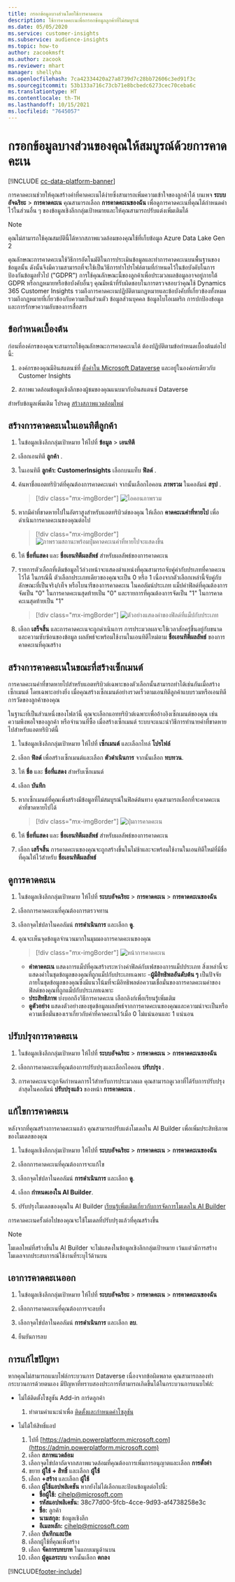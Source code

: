 ```yaml
---
title: กรอกข้อมูลบางส่วนโดยใช้การคาดคะเน
description: ใช้การคาดคะเนเพื่อกรอกข้อมูลลูกค้าที่ไม่สมบูรณ์
ms.date: 05/05/2020
ms.service: customer-insights
ms.subservice: audience-insights
ms.topic: how-to
author: zacookmsft
ms.author: zacook
ms.reviewer: mhart
manager: shellyha
ms.openlocfilehash: 7ca42334420a27a8739d7c28bb72606c3ed91f3c
ms.sourcegitcommit: 53b133a716c73cb71e8bcbedc6273cec70ceba6c
ms.translationtype: HT
ms.contentlocale: th-TH
ms.lasthandoff: 10/15/2021
ms.locfileid: "7645057"
---
```

# <a name="complete-your-partial-data-with-predictions"></a>กรอกข้อมูลบางส่วนของคุณให้สมบูรณ์ด้วยการคาดคะเน

[!INCLUDE [cc-data-platform-banner](../includes/cc-data-platform-banner.md)]

การคาดคะเนช่วยให้คุณสร้างค่าที่คาดคะเนได้ง่ายซึ่งสามารถเพิ่มความเข้าใจของลูกค้าได้ บนเพจ **ระบบอัจฉริยะ** > **การคาดคะเน** คุณสามารถเลือก **การคาดคะเนของฉัน** เพื่อดูการคาดคะเนที่คุณได้กำหนดค่าไว้ในส่วนอื่น ๆ ของข้อมูลเชิงลึกกลุ่มเป้าหมายและให้คุณสามารถปรับแต่งเพิ่มเติมได้

> [!NOTE]
> คุณไม่สามารถใช้คุณสมบัตินี้ได้หากสภาพแวดล้อมของคุณใช้ที่เก็บข้อมูล Azure Data Lake Gen 2
>
> คุณลักษณะการคาดคะเนใช้วิธีการอัตโนมัติในการประเมินข้อมูลและทำการคาดคะเนบนพื้นฐานของข้อมูลนั้น ดังนั้นจึงมีความสามารถที่จะใช้เป็นวิธีการทำโปรไฟล์ตามที่กำหนดไว้ในข้อบังคับในการป้องกันข้อมูลทั่วไป ("GDPR") การใช้คุณลักษณะนี้ของลูกค้าเพื่อประมวลผลข้อมูลอาจอยู่ภายใต้ GDPR หรือกฎหมายหรือข้อบังคับอื่นๆ คุณมีหน้าที่รับผิดชอบในการตรวจสอบว่าคุณใช้ Dynamics 365 Customer Insights รวมถึงการคาดคะเนปฏิบัติตามกฎหมายและข้อบังคับที่เกี่ยวข้องทั้งหมด รวมถึงกฎหมายที่เกี่ยวข้องกับความเป็นส่วนตัว ข้อมูลส่วนบุคคล ข้อมูลไบโอเมตริก การปกป้องข้อมูล และการรักษาความลับของการสื่อสาร

## <a name="prerequisites"></a>ข้อกำหนดเบื้องต้น

ก่อนที่องค์กรของคุณจะสามารถใช้คุณลักษณะการคาดคะเนได้ ต้องปฏิบัติตามข้อกำหนดเบื้องต้นต่อไปนี้:

1. องค์กรของคุณมีอินสแตนซ์ที่ [ตั้งค่าใน Microsoft Dataverse](/ai-builder/build-model#prerequisites) และอยู่ในองค์กรเดียวกับ Customer Insights

2. สภาพแวดล้อมข้อมูลเชิงลึกของผู้ชมของคุณแนบมากับอินสแตนซ์ Dataverse

สำหรับข้อมูลเพิ่มเติม โปรดดู [สร้างสภาพแวดล้อมใหม่](create-environment.md)

## <a name="create-a-prediction-in-the-customer-entity"></a>สร้างการคาดคะเนในเอนทิตีลูกค้า

1. ในข้อมูลเชิงลึกกลุ่มเป้าหมาย ให้ไปที่ **ข้อมูล** > **เอนทิตี**

2. เลือกเอนทิตี **ลูกค้า** .

3. ในเอนทิตี **ลูกค้า: CustomerInsights** เลือกบนแท็บ **ฟิลด์** .

4. ค้นหาชื่อแอตทริบิวต์ที่คุณต้องการคาดคะเนค่า จากนั้นเลือกไอคอน **ภาพรวม** ในคอลัมน์ **สรุป** .
   > [!div class="mx-imgBorder"]
   > ![ไอคอนภาพรวม](media/intelligence-overviewicon.png "ไอคอนภาพรวม")

5. หากมีค่าที่ขาดหายไปในอัตราสูงสำหรับแอตทริบิวต์ของคุณ ให้เลือก **คาดคะเนค่าที่หายไป** เพื่อดำเนินการคาดคะเนของคุณต่อไป
   > [!div class="mx-imgBorder"]
   > ![ภาพรวมสถานะพร้อมปุ่มคาดคะเนค่าที่หายไปจะแสดงขึ้น](media/intelligence-overviewpredictmissingvalues.png "ภาพรวมสถานะพร้อมปุ่มคาดคะเนค่าที่หายไปจะแสดงขึ้น")

6. ให้ **ชื่อที่แสดง** และ **ชื่อเอนทิตีผลลัพธ์** สำหรับผลลัพธ์ของการคาดคะเน

7. รายการตัวเลือกที่เติมข้อมูลไว้ล่วงหน้าจะแสดงตำแหน่งที่คุณสามารถจับคู่ค่ากับปรเภทที่คาดคะเนไว้ได้ ในกรณีนี้ ตัวเลือกประเภทเดียวของคุณจะเป็น 0 หรือ 1 เนื่องจากตัวเลือกเหล่านี้จับคู่กับลักษณะที่เป็นจริง/เท็จ หรือไบนารีของการคาดคะเน ในคอลัมน์ประเภท แม็ปค่าฟิลด์ที่คุณต้องการจัดเป็น "0" ในการคาดคะเนสุดท้ายเป็น "0" และรายการที่คุณต้องการจัดเป็น "1" ในการคาดคะเนสุดท้ายเป็น "1"
   > [!div class="mx-imgBorder"]
   > ![ตัวอย่างแสดงค่าของฟิลด์ที่แม็ปกับประเภท](media/intelligence-categorymapping.png "ตัวอย่างแสดงค่าของฟิลด์ที่แม็ปกับประเภท")

8. เลือก **เสร็จสิ้น** และการคาดคะเนจะถูกดำเนินการ การประมวลผลจะใช้เวลาสักครู่ขึ้นอยู่กับขนาดและความซับซ้อนของข้อมูล ผลลัพธ์จะพร้อมใช้งานในเอนทิตีใหม่ตาม **ชื่อเอนทิตีผลลัพธ์** ของการคาดคะเนที่คุณสร้าง

## <a name="create-a-prediction-while-creating-a-segment"></a>สร้างการคาดคะเนในขณะที่สร้างเซ็กเมนต์

การคาดคะเนค่าที่ขาดหายไปสำหรับแอตทริบิวต์เฉพาะของตัวเลือกนั้นสามารถทำได้เช่นกันเมื่อสร้างเซ็กเมนต์ โดยเฉพาะอย่างยิ่ง เมื่อคุณสร้างเซ็กเมนต์อย่างรวดเร็วตามเอนทิตีลูกค้าแบบรวมหรือเอนทิตีการวัดของลูกค้าของคุณ

ในฐานะที่เป็นส่วนหนึ่งของโฟลว์นี้ คุณจะเลือกแอททริบิวต์เฉพาะเพื่ออ้างอิงเซ็กเมนต์ของคุณ เช่น ความพึงพอใจของลูกค้า หรือจำนวนที่ซื้อ เมื่อสร้างเซ็กเมนต์ ระบบจะแนะนำวิธีการทำนายค่าที่ขาดหายไปสำหรับแอตทริบิวต์นี้

1. ในข้อมูลเชิงลึกกลุ่มเป้าหมาย ให้ไปที่ **เซ็กเมนต์** และเลือกไทล์ **โปรไฟล์**

2. เลือก **ฟิลด์** เพื่อสร้างเซ็กเมนต์และเลือก **ตัวดำเนินการ** จากนั้นเลือก **ทบทวน**.

3. ให้ **ชื่อ** และ **ชื่อที่แสดง** สำหรับเซ็กเมนต์

4. เลือก **บันทึก**

5. หากเซ็กเมนต์ที่คุณเพิ่งสร้างมีข้อมูลที่ไม่สมบูรณ์ในฟิลด์ต้นทาง คุณสามารถเลือกที่จะคาดคะเนค่าที่ขาดหายไปได้
   > [!div class="mx-imgBorder"]
   > ![ปุ่มการคาดคะเน](media/segments-predictoption.png "ปุ่มคาดคะเน")

6. ให้ **ชื่อที่แสดง** และ **ชื่อเอนทิตีผลลัพธ์** สำหรับผลลัพธ์ของการคาดคะเน

7. เลือก **เสร็จสิ้น** การคาดคะเนของคุณจะถูกสร้างขึ้นในไม่ช้าและจะพร้อมใช้งานในเอนทิตีใหม่ที่มีชื่อที่คุณให้ไว้สำหรับ **ชื่อเอนทิตีผลลัพธ์**

## <a name="view-a-prediction"></a>ดูการคาดคะเน 

1. ในข้อมูลเชิงลึกกลุ่มเป้าหมาย ให้ไปที่ **ระบบอัจฉริยะ** > **การคาดคะเน** > **การคาดคะเนของฉัน**

2. เลือกการคาดคะเนที่คุณต้องการตรวจทาน

3. เลือกจุดไข่ปลาในคอลัมน์ **การดำเนินการ** และเลือก **ดู**.

4. คุณจะเห็นจุดข้อมูลจำนวนมากในมุมมองการคาดคะเนของคุณ
   > [!div class="mx-imgBorder"]
   > ![หน้าการคาดคะเน](media/intelligence-predictionsviewpage.png "หน้าการคาดคะเน")

   - **ค่าคาดคะเน** แสดงการแม็ปที่คุณสร้างระหว่างค่าฟิลด์กับเฟสของการแม็ปประเภท สิ่งเหล่านี้จะแสดงค่าในชุดข้อมูลของคุณที่ถูกแม็ปกับประเภทเฉพาะ
   -**ผู้มีอิทธิพลอันดับต้น ๆ** เป็นปัจจัยภายในชุดข้อมูลของคุณซึ่งมีแนวโน้มที่จะมีอิทธิพลต่อความเชื่อมั่นของการคาดคะเนค่าของฟิลด์ของคุณที่ถูกแม็ปกับประเภทเฉพาะ
   - **ประสิทธิภาพ** บ่งบอกถึงวิธีการคาดคะเน เลือกลิงก์เพื่อเรียนรู้เพิ่มเติม
   - **ดูตัวอย่าง** แสดงตัวอย่างของชุดข้อมูลผลลัพธ์จากการคาดคะเนของคุณและความน่าจะเป็นหรือความเชื่อมั่นของเราเกี่ยวกับค่าที่คาดคะเนไว้เมื่อ 0 ไม่แน่นอนและ 1 แน่นอน

## <a name="update-a-prediction"></a>ปรับปรุงการคาดคะเน

1. ในข้อมูลเชิงลึกกลุ่มเป้าหมาย ให้ไปที่ **ระบบอัจฉริยะ** > **การคาดคะเน** > **การคาดคะเนของฉัน**

2. เลือกการคาดคะเนที่คุณต้องการปรับปรุงและเลือกไอคอน **ปรับปรุง** .

3. การคาดคะเนจะถูกจัดกำหนดการไว้สำหรับการประมวลผล คุณสามารถดูเวลาที่ได้รับการปรับปรุงล่าสุดในคอลัมน์ **ปรับปรุงแล้ว** ของหน้า **การคาดคะเน** .

## <a name="edit-a-prediction"></a>แก้ไขการคาดคะเน 

หลังจากที่คุณสร้างการคาดคะเนแล้ว คุณสามารถปรับแต่งโมเดลใน AI Builder เพื่อเพิ่มประสิทธิภาพของโมเดลของคุณ  

1. ในข้อมูลเชิงลึกกลุ่มเป้าหมาย ให้ไปที่ **ระบบอัจฉริยะ** > **การคาดคะเน** > **การคาดคะเนของฉัน**

2. เลือกการคาดคะเนที่คุณต้องการจะแก้ไข

3. เลือกจุดไข่ปลาในคอลัมน์ **การดำเนินการ** และเลือก **ดู**.

4. เลือก **กำหนดเองใน AI Builder**.

5. ปรับปรุงโมเดลของคุณใน AI Builder [เรียนรู้เพิ่มเติมเกี่ยวกับการจัดการโมเดลใน AI Builder](/ai-builder/manage-model#retrain-and-republish-existing-models)

การคาดคะเนครั้งต่อไปของคุณจะใช้โมเดลที่ปรับปรุงแล้วที่คุณสร้างขึ้น

> [!NOTE]
> โมเดลใหม่ที่สร้างขึ้นใน AI Builder จะไม่แสดงในข้อมูลเชิงลึกกลุ่มเป้าหมาย เว้นแต่วมีการสร้างโมเดลจากประสบการณ์ใช้งานที่ระบุไว้ด้านบน

## <a name="remove-a-prediction"></a>เอาการคาดคะเนออก

1. ในข้อมูลเชิงลึกกลุ่มเป้าหมาย ให้ไปที่ **ระบบอัจฉริยะ** > **การคาดคะเน** > **การคาดคะเนของฉัน**

2. เลือกการคาดคะเนที่คุณต้องการจะลบทิ้ง

3. เลือกจุดไข่ปลาในคอลัมน์ **การดำเนินการ** และเลือก **ลบ**.

4. ยืนยันการลบ

## <a name="troubleshooting"></a>การแก้ไขปัญหา

หากคุณไม่สามารถแนบไฟล์กระบวนการ Dataverse เนื่องจากข้อผิดพลาด คุณสามารถลองทำกระบวนการด้วยตนเอง มีปัญหาที่ทราบสองประการที่สามารถเกิดขึ้นได้ในกระบวนการแนบไฟล์:

- ไม่ได้ติดตั้งโซลูชัน Add-in การ์ดลูกค้า
    1. ทำตามคำแนะนำเพื่อ [ติดตั้งและกำหนดค่าโซลูชัน ](customer-card-add-in.md)

- ไม่ได้ให้สิทธิ์แอป
    1. ไปที่ [https://admin.powerplatform.microsoft.com](https://admin.powerplatform.microsoft.com)
    1. เลือก **สภาพแวดล้อม**
    1. เลือกจุดไข่ปลาถัดจากสภาพแวดล้อมที่คุณต้องการเพิ่มการอนุญาตและเลือก **การตั้งค่า**
    1. ขยาย **ผู้ใช้ + สิทธิ์** และเลือก **ผู้ใช้**
    1. เลือก **+สร้าง** และเลือก **ผู้ใช้**
    1. เลือก **ผู้ใช้แอปพลิเคชัน** หากยังไม่ได้เลือกและป้อนข้อมูลต่อไปนี้:
        - **ชื่อผู้ใช้:** cihelp@microsoft.com
        - **รหัสแอปพลิเคชัน:** 38c77d00-5fcb-4cce-9d93-af4738258e3c
        - **ชื่อ:** ลูกค้า
        - **นามสกุล:** ข้อมูลเชิงลึก
        - **อีเมลหลัก:** cihelp@microsoft.com
    1. เลือก **บันทึกและปิด**
    1. เลือกผู้ใช้ที่คุณเพิ่งสร้าง
    1. เลือก **จัดการบทบาท** ในแถบเมนูด้านบน
    1. เลือก **ผู้ดูแลระบบ** จากนั้นเลือก **ตกลง**


[!INCLUDE[footer-include](../includes/footer-banner.md)]